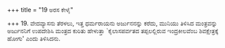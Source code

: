 +++
title = "19 ಅರಸ ಕೇಳೈ"

+++
19. ವೇದವ್ಯಾಸನು ತೆರಳಲು, ಇತ್ತ ಧರ್ಮರಾಯನು ಅರ್ಜುನನನ್ನು ಕರೆದು, ಮುನಿಯು ತಿಳಿಸಿದ ಮಂತ್ರವನ್ನು ಅರ್ಜುನನಿಗೆ ಉಪದೇಶಿಸಿ ಮಂತ್ರದ ಕುರಿತು ಹೇಳುತ್ತಾ `ಕೈಲಾಸಪರ್ವತದ ತಪ್ಪಲಲ್ಲಿರುವ ಇಂದ್ರಕೀಲವೆಂಬ ಶಿವಕ್ಷೇತ್ರಕ್ಕೆ ಹೋಗು' ಎಂದು ತಿಳಿಸಿದನು.